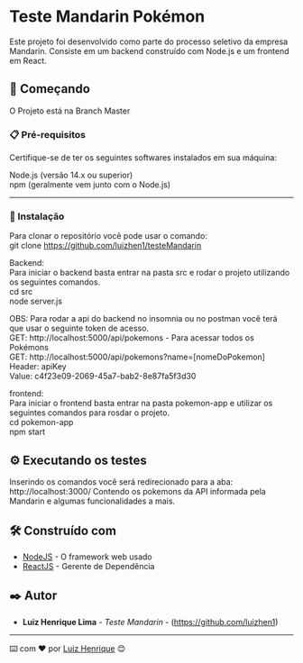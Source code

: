 # Teste Mandarin Pokémon

Este projeto foi desenvolvido como parte do processo seletivo da empresa Mandarin. Consiste em um backend construído com Node.js e um frontend em React.

## 🚀 Começando  
O Projeto está na Branch Master  

### 📋 Pré-requisitos

Certifique-se de ter os seguintes softwares instalados em sua máquina:

Node.js (versão 14.x ou superior)  
npm (geralmente vem junto com o Node.js)
***

### 🔧 Instalação

Para clonar o repositório você pode usar o comando:   
git clone https://github.com/luizhen1/testeMandarin  

Backend:  
Para iniciar o backend basta entrar na pasta src e rodar o projeto utilizando os seguintes comandos.  
cd src  
node server.js  

OBS: Para rodar a api do backend no insomnia ou no postman você terá que usar o seguinte token de acesso.  
GET: http://localhost:5000/api/pokemons - Para acessar todos os Pokémons  
GET: http://localhost:5000/api/pokemons?name=[nomeDoPokemon]  
Header: apiKey  
Value: c4f23e09-2069-45a7-bab2-8e87fa5f3d30  

frontend:  
Para iniciar o frontend basta entrar na pasta pokemon-app e utilizar os seguintes comandos para rosdar o projeto.  
cd pokemon-app  
npm start   

## ⚙️ Executando os testes

Inserindo os comandos você será redirecionado para a aba: http://localhost:3000/ 
Contendo os pokemons da API informada pela Mandarin e algumas funcionalidades a mais.


## 🛠️ Construído com

* [NodeJS](https://nodejs.org/pt) - O framework web usado
* [ReactJS](https://maven.apache.org/) - Gerente de Dependência


## ✒️ Autor

* **Luiz Henrique Lima** - *Teste Mandarin* - (https://github.com/luizhen1)

---
⌨️ com ❤️ por [Luiz Henrique](https://github.com/luizhen1) 😊
